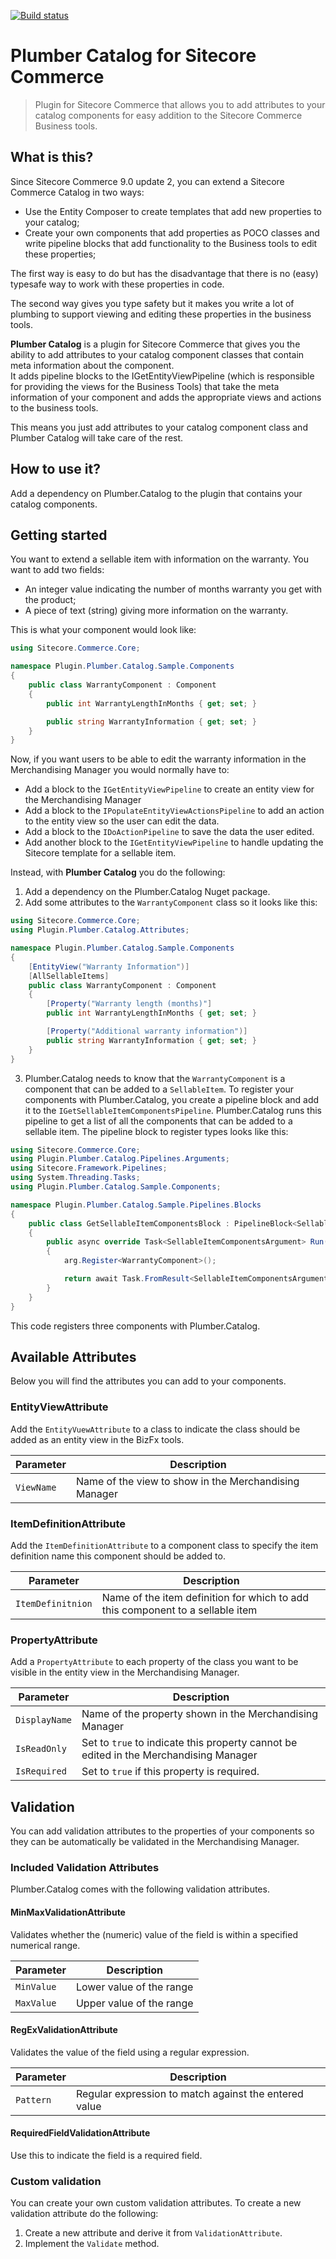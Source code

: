 [![Build status](https://ci.appveyor.com/api/projects/status/s5nq8u1fo4klxt0x?svg=true)](https://ci.appveyor.com/project/ewerkman/plumber-catalog)

# Plumber Catalog for Sitecore Commerce

> Plugin for Sitecore Commerce that allows you to add attributes to your catalog components for easy addition to the Sitecore Commerce Business tools.

## What is this?

Since Sitecore Commerce 9.0 update 2, you can extend a Sitecore Commerce Catalog in two ways:

* Use the Entity Composer to create templates that add new properties to your catalog;
* Create your own components that add properties as POCO classes and write pipeline blocks that add functionality to the Business tools to edit these properties;

The first way is easy to do but has the disadvantage that there is no (easy) typesafe way to work with these properties in code. 

The second way gives you type safety but it makes you write a lot of plumbing to support viewing and editing these properties in the business tools.

**Plumber Catalog** is a plugin for Sitecore Commerce that gives you the ability to add attributes to your catalog component classes that contain meta information about the component.  
It adds pipeline blocks to the IGetEntityViewPipeline (which is responsible for providing the views for the Business Tools) that take the meta information of your component and adds the appropriate views and actions to the business tools. 

This means you just add attributes to your catalog component class and Plumber Catalog will take care of the rest.

## How to use it? 

Add a dependency on Plumber.Catalog to the plugin that contains your catalog components. 

## Getting started

You want to extend a sellable item with information on the warranty. You want to add two fields: 

* An integer value indicating the number of months warranty you get with the product;
* A piece of text (string) giving more information on the warranty.

This is what your component would look like:


```c#
using Sitecore.Commerce.Core;

namespace Plugin.Plumber.Catalog.Sample.Components
{
	public class WarrantyComponent : Component
	{
		public int WarrantyLengthInMonths { get; set; }

		public string WarrantyInformation { get; set; }
	}
}
```

Now, if you want users to be able to edit the warranty information in the Merchandising Manager you would normally have to:

* Add a block to the `IGetEntityViewPipeline` to create an entity view for the Merchandising Manager
* Add a block to the `IPopulateEntityViewActionsPipeline` to add an action to the entity view so the user can edit the data.
* Add a block to the `IDoActionPipeline` to save the data the user edited.
* Add another block to the `IGetEntityViewPipeline` to handle updating the Sitecore template for a sellable item.

Instead, with __Plumber Catalog__ you do the following:

1. Add a dependency on the Plumber.Catalog Nuget package.
2. Add some attributes to the `WarrantyComponent` class so it looks like this:


```c#
using Sitecore.Commerce.Core;
using Plugin.Plumber.Catalog.Attributes;

namespace Plugin.Plumber.Catalog.Sample.Components
{
	[EntityView("Warranty Information")]
	[AllSellableItems]
	public class WarrantyComponent : Component
    {
        [Property("Warranty length (months)"]
        public int WarrantyLengthInMonths { get; set; }

        [Property("Additional warranty information")]
        public string WarrantyInformation { get; set; }
    }
}
```

3. Plumber.Catalog needs to know that the `WarrantyComponent` is a component that can be added to a `SellableItem`.  To register your components with Plumber.Catalog, you create a pipeline block and add it to the `IGetSellableItemComponentsPipeline`. Plumber.Catalog runs this pipeline to get a list of all the components that can be added to a sellable item. The pipeline block to register types looks like this:
```c#
using Sitecore.Commerce.Core;
using Plugin.Plumber.Catalog.Pipelines.Arguments;
using Sitecore.Framework.Pipelines;
using System.Threading.Tasks;
using Plugin.Plumber.Catalog.Sample.Components;

namespace Plugin.Plumber.Catalog.Sample.Pipelines.Blocks
{
    public class GetSellableItemComponentsBlock : PipelineBlock<SellableItemComponentsArgument, SellableItemComponentsArgument, CommercePipelineExecutionContext>
    {
        public async override Task<SellableItemComponentsArgument> Run(SellableItemComponentsArgument arg, CommercePipelineExecutionContext context)
        {
            arg.Register<WarrantyComponent>();

            return await Task.FromResult<SellableItemComponentsArgument>(arg);
        }
    }
}
```
This code registers three components with Plumber.Catalog. 



## Available Attributes

Below you will find the attributes you can add to your components.

### EntityViewAttribute

Add the `EntityVuewAttribute` to a class to indicate the class should be added as an entity view in the BizFx tools.

|Parameter|Description|
|---------|-----------|
|`ViewName`|Name of the view to show in the Merchandising Manager|


### ItemDefinitionAttribute

Add the `ItemDefinitionAttribute` to a component class to specify the item definition name this component should be added to.

|Parameter|Description|
|---------|-----------|
|`ItemDefinitnion`|Name of the item definition for which to add this component to a sellable item|


### PropertyAttribute

Add a `PropertyAttribute` to each property of the class you want to be visible in the entity view in the Merchandising Manager.

|Parameter|Description|
|---------|-----------|
|`DisplayName`|Name of the property shown in the Merchandising Manager|
|`IsReadOnly`|Set to `true` to indicate this property cannot be edited in the Merchandising Manager|
|`IsRequired`|Set to `true` if this property is required.|

## Validation
You can add validation attributes to the properties of your components so they can be automatically be validated in the Merchandising Manager.

### Included Validation Attributes
Plumber.Catalog comes with the following validation attributes.

#### MinMaxValidationAttribute

Validates whether the (numeric) value of the field is within a specified numerical range.

|Parameter|Description|
|---------|-----------|
|`MinValue`|Lower value of the range|
|`MaxValue`|Upper value of the range|

#### RegExValidationAttribute

Validates the value of the field using a regular expression.

|Parameter|Description|
|---------|-----------|
|`Pattern`|Regular expression to match against the entered value|

#### RequiredFieldValidationAttribute

Use this to indicate the field is a required field. 

### Custom validation
You can create your own custom validation attributes.
To create a new validation attribute do the following:

1. Create a new attribute and derive it from `ValidationAttribute`.
2. Implement the `Validate` method. 
